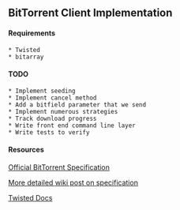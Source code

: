 ## BitTorrent Client Implementation

#### Requirements
    * Twisted
    * bitarray

#### TODO
    * Implement seeding
    * Implement cancel method
    * Add a bitfield parameter that we send
    * Implement numerous strategies
    * Track download progress
    * Write front end command line layer
    * Write tests to verify

#### Resources

[Official BitTorrent Specification](http://wwww.bittorrent.org/beps/bep_0003.html')

[More detailed wiki post on specification](http://wiki.theory.org/BitTorrentSpecification)

[Twisted Docs](http://twistedmatrix.com/documents/current/)

